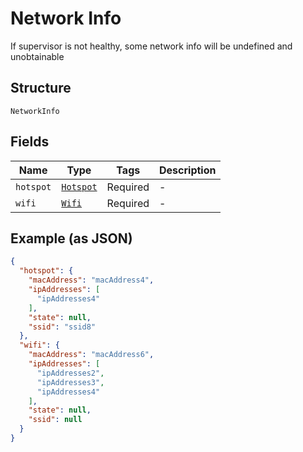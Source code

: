 
# Network Info

If supervisor is not healthy, some network info will be undefined and unobtainable

## Structure

`NetworkInfo`

## Fields

| Name | Type | Tags | Description |
|  --- | --- | --- | --- |
| `hotspot` | [`Hotspot`](/doc/models/hotspot.md) | Required | - |
| `wifi` | [`Wifi`](/doc/models/wifi.md) | Required | - |

## Example (as JSON)

```json
{
  "hotspot": {
    "macAddress": "macAddress4",
    "ipAddresses": [
      "ipAddresses4"
    ],
    "state": null,
    "ssid": "ssid8"
  },
  "wifi": {
    "macAddress": "macAddress6",
    "ipAddresses": [
      "ipAddresses2",
      "ipAddresses3",
      "ipAddresses4"
    ],
    "state": null,
    "ssid": null
  }
}
```

